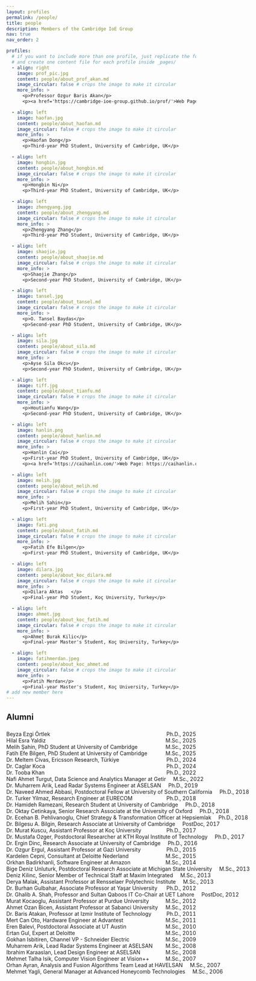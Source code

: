 ```yaml
---
layout: profiles
permalink: /people/
title: people
description: Members of the Cambridge IoE Group
nav: true
nav_order: 2

profiles:
  # if you want to include more than one profile, just replicate the following block
  # and create one content file for each profile inside _pages/
  - align: right
    image: prof_pic.jpg
    content: people/about_prof_akan.md
    image_circular: false # crops the image to make it circular
    more_info: >
      <p>Professor Ozgur Baris Akan</p>
      <p><a href='https://cambridge-ioe-group.github.io/prof/'>Web Page: https://cambridge-ioe-group.github.io/prof/</a></p>

  - align: left
    image: haofan.jpg
    content: people/about_haofan.md
    image_circular: false # crops the image to make it circular
    more_info: >
      <p>Haofan Dong</p>
      <p>Third-year PhD Student, University of Cambridge, UK</p>

  - align: left
    image: hongbin.jpg
    content: people/about_hongbin.md
    image_circular: false # crops the image to make it circular
    more_info: >
      <p>Hongbin Ni</p>
      <p>Third-year PhD Student, University of Cambridge, UK</p>

  - align: left
    image: zhengyang.jpg
    content: people/about_zhengyang.md
    image_circular: false # crops the image to make it circular
    more_info: >
      <p>Zhengyang Zhang</p>
      <p>Third-year PhD Student, University of Cambridge, UK</p>

  - align: left
    image: shaojie.jpg
    content: people/about_shaojie.md
    image_circular: false # crops the image to make it circular
    more_info: >
      <p>Shaojie Zhang</p>
      <p>Second-year PhD Student, University of Cambridge, UK</p>

  - align: left
    image: tansel.jpg
    content: people/about_tansel.md
    image_circular: false # crops the image to make it circular
    more_info: >
      <p>O. Tansel Baydas</p>
      <p>Second-year PhD Student, University of Cambridge, UK</p>

  - align: left
    image: sila.jpg
    content: people/about_sila.md
    image_circular: false # crops the image to make it circular
    more_info: >
      <p>Ayse Sila Okcu</p>
      <p>Second-year PhD Student, University of Cambridge, UK</p>

  - align: left
    image: tiff.jpg
    content: people/about_tianfu.md
    image_circular: false # crops the image to make it circular
    more_info: >
      <p>Houtianfu Wang</p>
      <p>Second-year PhD Student, University of Cambridge, UK</p>

  - align: left
    image: hanlin.png
    content: people/about_hanlin.md
    image_circular: false # crops the image to make it circular
    more_info: >
      <p>Hanlin Cai</p>
      <p>First-year PhD Student, University of Cambridge, UK</p>
      <p><a href='https://caihanlin.com/'>Web Page: https://caihanlin.com/</a></p>

  - align: left
    image: melih.jpg
    content: people/about_melih.md
    image_circular: false # crops the image to make it circular
    more_info: >
      <p>Melih Sahin</p>
      <p>First-year PhD Student, University of Cambridge, UK</p>

  - align: left
    image: fati.png
    content: people/about_fatih.md
    image_circular: false # crops the image to make it circular
    more_info: >
      <p>Fatih Efe Bilgen</p>
      <p>First-year PhD Student, University of Cambridge, UK</p>

  - align: left
    image: dilara.jpg
    content: people/about_koc_dilara.md
    image_circular: false # crops the image to make it circular
    more_info: >
      <p>Dilara Aktas	</p>
      <p>Final-year PhD Student, Koç University, Turkey</p>

  - align: left
    image: ahmet.jpg
    content: people/about_koc_fatih.md
    image_circular: false # crops the image to make it circular
    more_info: >
      <p>Ahmet Burak Kilic</p>
      <p>Final-year Master's Student, Koç University, Turkey</p>

  - align: left
    image: fatihmerdan.jpeg
    content: people/about_koc_ahmet.md
    image_circular: false # crops the image to make it circular
    more_info: >
      <p>Fatih Merdan</p>
      <p>Final-year Master's Student, Koç University, Turkey</p>
# add new member here
---
```


<!-- ===== Alumni (one-line with dotted leaders) ===== -->
<style>
  /* 局部样式，仅作用于本页 */
  .alumni { list-style: none; margin: 1.5rem 0; padding: 0; }
  .alumni li { display: flex; align-items: baseline; gap: .6rem; }
  .alumni .name { white-space: nowrap; }
  /* 领点（dot leaders） */
  .alumni .dots {
    flex: 1 1 auto;
    border-bottom: 1px dotted var(--global-divider-color);
    transform: translateY(-0.25em); /* 让点线更贴近文本中线 */
  }
  .alumni .meta {
    white-space: nowrap;
    color: var(--global-text-color-light);
    font-variant-numeric: tabular-nums; /* 年份等宽对齐更稳 */
  }
  @media (max-width: 576px) {
    /* 小屏保底：必要时换行，但尽量保留点线 */
    .alumni li { flex-wrap: wrap; }
    .alumni .dots { min-width: 40px; flex: 1 1 100px; }
  }
</style>

<h2 id="alumni">Alumni</h2>
<ul class="alumni">

  <li><span class="name">Beyza Ezgi Örtlek</span><span class="dots"></span><span class="meta">Ph.D., 2025</span></li>
  <li><span class="name">Hilal Esra Yaldiz</span><span class="dots"></span><span class="meta">M.Sc., 2025</span></li>
  <li><span class="name">Melih Şahin, PhD Student at University of Cambridge</span><span class="dots"></span><span class="meta">M.Sc., 2025</span></li>
  <li><span class="name">Fatih Efe Bilgen, PhD Student at University of Cambridge</span><span class="dots"></span><span class="meta">M.Sc., 2025</span></li>
  <li><span class="name">Dr. Meltem Civas, Ericsson Research, Türkiye</span><span class="dots"></span><span class="meta">Ph.D., 2024</span></li>
  <li><span class="name">Dr. Caglar Koca</span><span class="dots"></span><span class="meta">Ph.D., 2024</span></li>
  <li><span class="name">Dr. Tooba Khan</span><span class="dots"></span><span class="meta">Ph.D., 2022</span></li>
  <li><span class="name">Nafi Ahmet Turgut, Data Science and Analytics Manager at Getir</span><span class="dots"></span><span class="meta">M.Sc., 2022</span></li>
  <li><span class="name">Dr. Muharrem Arik, Lead Radar Systems Engineer at ASELSAN</span><span class="dots"></span><span class="meta">Ph.D., 2019</span></li>
  <li><span class="name">Dr. Naveed Ahmed Abbasi, Postdoctoral Fellow at University of Southern California</span><span class="dots"></span><span class="meta">Ph.D., 2018</span></li>
  <li><span class="name">Dr. Turker Yilmaz, Research Engineer at EURECOM</span><span class="dots"></span><span class="meta">Ph.D., 2018</span></li>
  <li><span class="name">Dr. Hamideh Ramezani, Research Student at University of Cambridge</span><span class="dots"></span><span class="meta">Ph.D., 2018</span></li>
  <li><span class="name">Dr. Oktay Cetinkaya, Senior Research Associate at the University of Oxford</span><span class="dots"></span><span class="meta">Ph.D., 2018</span></li>
  <li><span class="name">Dr. Ecehan B. Pehlivanoglu, Chief Strategy &amp; Transformation Officer at Hepsiemlak</span><span class="dots"></span><span class="meta">Ph.D., 2018</span></li>
  <li><span class="name">Dr. Bilgesu A. Bilgin, Research Associate at University of Cambridge</span><span class="dots"></span><span class="meta">PostDoc, 2017</span></li>
  <li><span class="name">Dr. Murat Kuscu, Assistant Professor at Koç University</span><span class="dots"></span><span class="meta">Ph.D., 2017</span></li>
  <li><span class="name">Dr. Mustafa Ozger, Postdoctoral Researcher at KTH Royal Institute of Technology</span><span class="dots"></span><span class="meta">Ph.D., 2017</span></li>
  <li><span class="name">Dr. Ergin Dinc, Research Associate at University of Cambridge</span><span class="dots"></span><span class="meta">Ph.D., 2016</span></li>
  <li><span class="name">Dr. Ozgur Ergul, Assistant Professor at Gazi University</span><span class="dots"></span><span class="meta">Ph.D., 2015</span></li>
  <li><span class="name">Kardelen Cepni, Consultant at Deloitte Nederland</span><span class="dots"></span><span class="meta">M.Sc., 2015</span></li>
  <li><span class="name">Orkhan Badirkhanli, Software Engineer at Amazon</span><span class="dots"></span><span class="meta">M.Sc., 2014</span></li>
  <li><span class="name">Bige Deniz Unluturk, Postdoctoral Research Associate at Michigan State University</span><span class="dots"></span><span class="meta">M.Sc., 2013</span></li>
  <li><span class="name">Deniz Kilinc, Senior Member of Technical Staff at Maxim Integrated</span><span class="dots"></span><span class="meta">M.Sc., 2013</span></li>
  <li><span class="name">Derya Malak, Assistant Professor at Rensselaer Polytechnic Institute</span><span class="dots"></span><span class="meta">M.Sc., 2013</span></li>
  <li><span class="name">Dr. Burhan Gulbahar, Associate Professor at Yaşar University</span><span class="dots"></span><span class="meta">Ph.D., 2012</span></li>
  <li><span class="name">Dr. Ghalib A. Shah, Professor and Sultan Qaboos IT Co-Chair at UET Lahore</span><span class="dots"></span><span class="meta">PostDoc, 2012</span></li>
  <li><span class="name">Murat Kocaoglu, Assistant Professor at Purdue University</span><span class="dots"></span><span class="meta">M.Sc., 2012</span></li>
  <li><span class="name">Ahmet Ozan Bicen, Assistant Professor at Sabanci University</span><span class="dots"></span><span class="meta">M.Sc., 2012</span></li>
  <li><span class="name">Dr. Baris Atakan, Professor at Izmir Institute of Technology</span><span class="dots"></span><span class="meta">Ph.D., 2011</span></li>
  <li><span class="name">Mert Can Oto, Hardware Engineer at Advantest</span><span class="dots"></span><span class="meta">M.Sc., 2011</span></li>
  <li><span class="name">Eren Balevi, Postdoctoral Associate at UT Austin</span><span class="dots"></span><span class="meta">M.Sc., 2010</span></li>
  <li><span class="name">Ertan Gul, Expert at Deloitte</span><span class="dots"></span><span class="meta">M.Sc., 2010</span></li>
  <li><span class="name">Gokhan Isbitiren, Channel VP - Schneider Electric</span><span class="dots"></span><span class="meta">M.Sc., 2009</span></li>
  <li><span class="name">Muharrem Arik, Lead Radar Systems Engineer at ASELSAN</span><span class="dots"></span><span class="meta">M.Sc., 2008</span></li>
  <li><span class="name">Ibrahim Karaaslan, Lead Design Engineer at ASELSAN</span><span class="dots"></span><span class="meta">M.Sc., 2008</span></li>
  <li><span class="name">Mehmet Talha Isik, Computer Vision Engineer at Vision++</span><span class="dots"></span><span class="meta">M.Sc., 2007</span></li>
  <li><span class="name">Orhan Ayran, Analysis and Fusion Algorithms Team Lead at HAVELSAN</span><span class="dots"></span><span class="meta">M.Sc., 2007</span></li>
  <li><span class="name">Mehmet Yagli, General Manager at Advanced Honeycomb Technologies</span><span class="dots"></span><span class="meta">M.Sc., 2006</span></li>
</ul>

